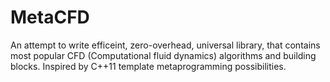 # MetaCFD
An attempt to write efficeint, zero-overhead, universal library, that contains most popular CFD (Computational fluid dynamics) algorithms and building blocks. Inspired by C++11 template metaprogramming possibilities.
